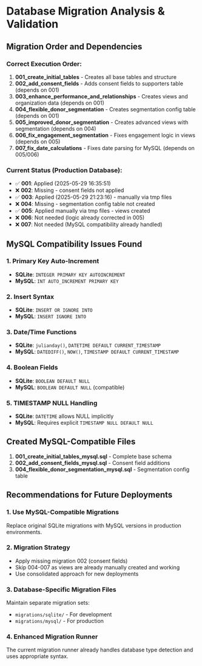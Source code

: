 # Database Migration Analysis & Validation

## Migration Order and Dependencies

### Correct Execution Order:
1. **001_create_initial_tables** - Creates all base tables and structure
2. **002_add_consent_fields** - Adds consent fields to supporters table (depends on 001)
3. **003_enhance_performance_and_relationships** - Creates views and organization data (depends on 001)
4. **004_flexible_donor_segmentation** - Creates segmentation config table (depends on 001)
5. **005_improved_donor_segmentation** - Creates advanced views with segmentation (depends on 004)
6. **006_fix_engagement_segmentation** - Fixes engagement logic in views (depends on 005)
7. **007_fix_date_calculations** - Fixes date parsing for MySQL (depends on 005/006)

### Current Status (Production Database):
- ✅ **001**: Applied (2025-05-29 16:35:51)
- ❌ **002**: Missing - consent fields not applied
- ✅ **003**: Applied (2025-05-29 21:23:16) - manually via tmp files
- ❌ **004**: Missing - segmentation config table not created
- ✅ **005**: Applied manually via tmp files - views created
- ❌ **006**: Not needed (logic already corrected in 005)
- ❌ **007**: Not needed (MySQL compatibility already handled)

## MySQL Compatibility Issues Found

### 1. Primary Key Auto-Increment
- **SQLite**: `INTEGER PRIMARY KEY AUTOINCREMENT`
- **MySQL**: `INT AUTO_INCREMENT PRIMARY KEY`

### 2. Insert Syntax
- **SQLite**: `INSERT OR IGNORE INTO`
- **MySQL**: `INSERT IGNORE INTO`

### 3. Date/Time Functions
- **SQLite**: `julianday()`, `DATETIME DEFAULT CURRENT_TIMESTAMP`
- **MySQL**: `DATEDIFF()`, `NOW()`, `TIMESTAMP DEFAULT CURRENT_TIMESTAMP`

### 4. Boolean Fields
- **SQLite**: `BOOLEAN DEFAULT NULL`
- **MySQL**: `BOOLEAN DEFAULT NULL` (compatible)

### 5. TIMESTAMP NULL Handling
- **SQLite**: `DATETIME` allows NULL implicitly
- **MySQL**: Requires explicit `TIMESTAMP NULL DEFAULT NULL`

## Created MySQL-Compatible Files

1. **001_create_initial_tables_mysql.sql** - Complete base schema
2. **002_add_consent_fields_mysql.sql** - Consent field additions
3. **004_flexible_donor_segmentation_mysql.sql** - Segmentation config table

## Recommendations for Future Deployments

### 1. Use MySQL-Compatible Migrations
Replace original SQLite migrations with MySQL versions in production environments.

### 2. Migration Strategy
- Apply missing migration 002 (consent fields)
- Skip 004-007 as views are already manually created and working
- Use consolidated approach for new deployments

### 3. Database-Specific Migration Files
Maintain separate migration sets:
- `migrations/sqlite/` - For development
- `migrations/mysql/` - For production

### 4. Enhanced Migration Runner
The current migration runner already handles database type detection and uses appropriate syntax.